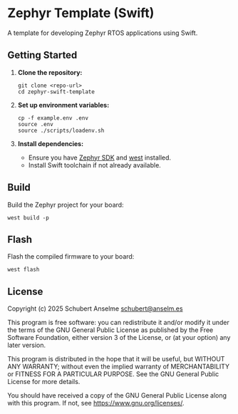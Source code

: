 # Zephyr Template (Swift)

A template for developing Zephyr RTOS applications using Swift.

## Getting Started

1. **Clone the repository:**

   ```shell
   git clone <repo-url>
   cd zephyr-swift-template
   ```

2. **Set up environment variables:**

   ```shell
   cp -f example.env .env
   source .env
   source ./scripts/loadenv.sh
   ```

3. **Install dependencies:**

   - Ensure you have [Zephyr SDK](https://docs.zephyrproject.org/latest/develop/getting_started/index.html#install-the-zephyr-sdk) and [west](https://docs.zephyrproject.org/latest/develop/west/index.html) installed.
   - Install Swift toolchain if not already available.

## Build

Build the Zephyr project for your board:

```shell
west build -p
```

## Flash

Flash the compiled firmware to your board:

```shell
west flash
```

## License

Copyright (c) 2025 Schubert Anselme <schubert@anselm.es>

This program is free software: you can redistribute it and/or modify
it under the terms of the GNU General Public License as published by
the Free Software Foundation, either version 3 of the License, or
(at your option) any later version.

This program is distributed in the hope that it will be useful,
but WITHOUT ANY WARRANTY; without even the implied warranty of
MERCHANTABILITY or FITNESS FOR A PARTICULAR PURPOSE. See the
GNU General Public License for more details.

You should have received a copy of the GNU General Public License
along with this program. If not, see <https://www.gnu.org/licenses/>.
